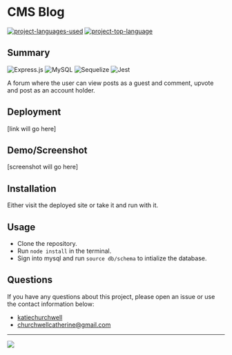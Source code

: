 # CMS Blog
  [![project-languages-used](https://img.shields.io/github/languages/count/katiechurchwell/CMS-blog?color=important)](https://github.com/katiechurchwell/CMS-blog)
  [![project-top-language](https://img.shields.io/github/languages/top/katiechurchwell/CMS-blog?color=blueviolet)](https://github.com/katiechurchwell/CMS-blog)


## Summary
![Express.js](https://img.shields.io/badge/express.js-%23404d59.svg?style=flat&logo=express&logoColor=%2361DAFB)
![MySQL](https://img.shields.io/badge/mysql-%2300f.svg?style=flat&logo=mysql&logoColor=white)
![Sequelize](https://img.shields.io/badge/Sequelize-52B0E7?style=flat&logo=Sequelize&logoColor=white)
![Jest](https://img.shields.io/badge/-jest-%23C21325?style=flat&logo=jest&logoColor=white)

A forum where the user can view posts as a guest and comment, upvote and post as an account holder.

## Deployment
[link will go here]

## Demo/Screenshot
[screenshot will go here]

## Installation
Either visit the deployed site or take it and run with it.

## Usage
- Clone the repository.
- Run `node install` in the terminal.
- Sign into mysql and run `source db/schema` to intialize the database.

## Questions
  If you have any questions about this project, please open an issue or use the contact information below:
  * [katiechurchwell](https://www.github.com/katiechurchwell)
  * [churchwellcatherine@gmail.com](mailto:churchwellcatherine@gmail.com)


---
  ![](https://img.shields.io/badge/license-MIT-blue)